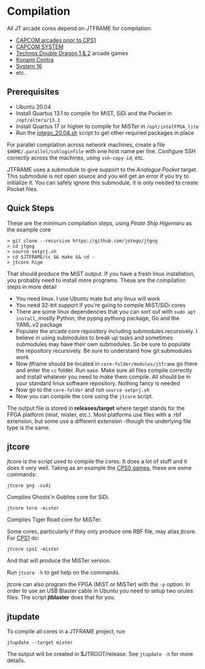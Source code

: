 # Compilation

All JT arcade cores depend on JTFRAME for compilation:

* [CAPCOM arcades prior to CPS1](https://github.com/jotego/jtgng)
* [CAPCOM SYSTEM](https://github.com/jotego/jtcps)
* [Technos Double Dragon 1 & 2](https://github.com/jotego/jtdd) arcade games
* [Konami Contra](https://github.com/jotego/jtcontra)
* [System 16](https://github.com/jotego/jts16)
* etc.

## Prerequisites

- Ubuntu 20.04
- Install Quartus 13.1 to compile for MiST, SiDi and the Pocket in `/opt/altera/13.1`
- Install Quartus 17 or higher to compile for MiSTer in `/opt/intelFPGA_lite`
- Run the [jotego_20.04.sh](jotego_20.04.sh) script to get other required packages in place

For parallel compilation across network machines, create a file `$HOME/.parallel/sshloginfile` with one host name per line. Configure SSH correctly across the machines, using `ssh-copy-id`, etc.

JTFRAME uses a submodule to give support to the *Analogue Pocket* target. This submodule is not open source and you will get an error if you try to initialize it. You can safely ignore this submodule, it is only needed to create Pocket files.

## Quick Steps

These are the minimum compilation steps, using _Pirate Ship Higemaru_ as the example core

```
> git clone --recursive https://github.com/jotego/jtgng
> cd jtgng
> source setprj.sh
> cd $JTFRAME/cc && make && cd -
> jtcore hige
```

That should produce the MiST output. If you have a fresh linux installation, you probably need to install more programs. These are the compilation steps in more detail

* You need linux. I use Ubuntu mate but any linux will work
* You need 32-bit support if you're going to compile MiST/SiDi cores
* There are some linux dependencies that you can sort out with `sudo apt install`, mostly Python, the pypng pythong package, Go and the YAML.v2 package
* Populate the arcade core repository including submodules recursively. I believe in using submodules to break up tasks and sometimes submodules may have their own submodules. So be sure to populate the repository recursively. Be sure to understand how git submodules work
* Now jtframe should be located in `core-folder/modules/jtframe` go there and enter the `cc` folder. Run `make`. Make sure all files compile correctly and install whatever you need to make them compile. All should be in your standard linux software repository. Nothing fancy is needed
* Now go to the `core-folder` and run `source setprj.sh`
* Now you can compile the core using the `jtcore` script.

The output file is stored in **releases/target** where target stands for the FPGA platform (mist, mister, etc.). Most platforms use files with a .rbf extension, but some use a different extension -though the underlying file type is the same.

## jtcore

jtcore is the script used to compile the cores. It does a lot of stuff and it does it very well. Taking as an example the [CPS0 games](https://github.com/jotego/jt_gng), these are some commands:

`jtcore gng -sidi`

Compiles Ghosts'n Goblins core for SiDi.

`jtcore tora -mister`

Compiles Tiger Road core for MiSTer.

Some cores, particularly if they only produce one RBF file, may alias jtcore. For [CPS1](https://github.com/jotego/jtcps1) do:

`jtcore cps1 -mister`

And that will produce the MiSTer version.

Run `jtcore -h` to get help on the commands.

jtcore can also program the FPGA (MiST or MiSTer) with the ```-p``` option. In order to use an USB Blaster cable in Ubuntu you need to setup two urules files. The script **jtblaster** does that for you.

## jtupdate

To compile all cores in a JTFRAME project, run

`jtupdate --target mister`

The output will be created in $JTROOT/release. See `jtupdate -h` for more details.